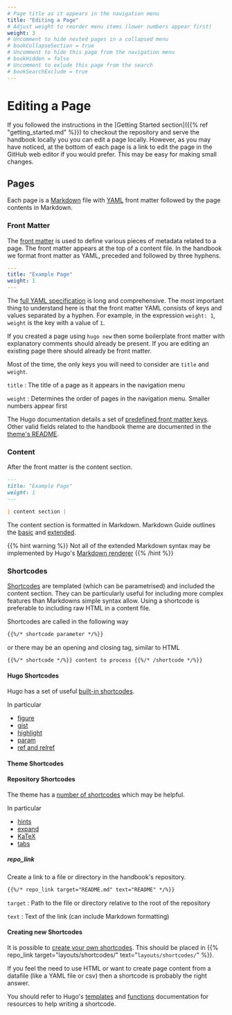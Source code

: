 ```yaml
---
# Page title as it appears in the navigation menu
title: "Editing a Page"
# Adjust weight to reorder menu items (lower numbers appear first)
weight: 3
# Uncomment to hide nested pages in a collapsed menu
# bookCollapseSection = true
# Uncomment to hide this page from the navigation menu
# bookHidden = false
# Uncomment to exlude this page from the search
# bookSearchExclude = true
---
```


# Editing a Page

If you followed the instructions in the [Getting Started section]({{% ref
"getting_started.md" %}}) to checkout the repository and serve the handbook
locally you you can edit a page locally. However, as you may have noticed, at
the bottom of each page is a link to edit the page in the GitHub web editor if
you would prefer. This may be easy for making small changes.

## Pages

Each page is a [Markdown](https://www.markdownguide.org/) file with
[YAML](https://yaml.org/) front matter followed by the page contents in
Markdown.

### Front Matter

The [front matter](https://gohugo.io/content-management/front-matter/) is used
to define various pieces of metadata related to a page. The front matter appears
at the top of a content file. In the handbook we format front matter as YAML,
preceded and followed by three hyphens.

```yaml
---
title: "Example Page"
weight: 1
---
```

The [full YAML specification](https://yaml.org/spec/1.2.2/) is long and
comprehensive. The most important thing to understand here is that the front
matter YAML consists of keys and values separated by a hyphen. For example, in
the expression `weight: 1`, `weight` is the key with a value of `1`.

If you created a page using `hugo new` then some boilerplate front matter with
explanatory comments should already be present. If you are editing an existing
page there should already be front matter.

Most of the time, the only keys you will need to consider are `title` and
`weight`.

`title`
: The title of a page as it appears in the navigation menu

`weight`
: Determines the order of pages in the navigation menu. Smaller numbers appear
first

The Hugo documentation details a set of [predefined front matter
keys](https://gohugo.io/content-management/front-matter/#front-matter-variables).
Other valid fields related to the handbook theme are documented in the [theme's
README](https://github.com/alex-shpak/hugo-book#page-configuration).

### Content

After the front matter is the content section.

```markdown
---
title: "Example Page"
weight: 1
---

| content section |
```

The content section is formatted in Markdown. Markdown Guide outlines the
[basic](https://www.markdownguide.org/basic-syntax/) and
[extended](https://www.markdownguide.org/extended-syntax/).

{{% hint warning %}}
Not all of the extended Markdown syntax may be implemented by Hugo's [Markdown
renderer](https://gohugo.io/getting-started/configuration-markup)
{{% /hint %}}

### Shortcodes

[Shortcodes](https://gohugo.io/content-management/shortcodes/#use-hugos-built-in-shortcodes)
are templated (which can be parametrised) and included the content section. They
can be particularly useful for including more complex features than Markdowns
simple syntax allow. Using a shortcode is preferable to including raw HTML in a
content file.

Shortcodes are called in the following way

```markdown
{{%/* shortcode parameter */%}}
```

or there may be an opening and closing tag, similar to HTML

```markdown
{{%/* shortcode */%}} content to process {{%/* /shortcode */%}}
```

#### Hugo Shortcodes

Hugo has a set of useful [built-in
shortcodes](https://gohugo.io/content-management/shortcodes/#use-hugos-built-in-shortcodes).

In particular

- [figure](https://gohugo.io/content-management/shortcodes/#use-hugos-built-in-shortcodes)
- [gist](https://gohugo.io/content-management/shortcodes/#gist)
- [highlight](https://gohugo.io/content-management/shortcodes/#highlight)
- [param](https://gohugo.io/content-management/shortcodes/#param)
- [ref and
  relref](https://gohugo.io/content-management/shortcodes/#ref-and-relref)

#### Theme Shortcodes

#### Repository Shortcodes

The theme has a [number of
shortcodes](https://github.com/alex-shpak/hugo-book#shortcodes) which may be
helpful.

In particular

- [hints](https://hugo-book-demo.netlify.app/docs/shortcodes/hints/)
- [expand](https://hugo-book-demo.netlify.app/docs/shortcodes/expand/)
- [KaTeX](https://hugo-book-demo.netlify.app/docs/shortcodes/katex/)
- [tabs](https://hugo-book-demo.netlify.app/docs/shortcodes/tabs/)

##### repo_link

Create a link to a file or directory in the handbook's repository.

```markdown
{{%/* repo_link target="README.md" text="README" */%}}
```

`target`
: Path to the file or directory relative to the root of the repository

`text`
: Text of the link (can include Markdown formatting)

#### Creating new Shortcodes

It is possible to [create your own
shortcodes](https://gohugo.io/templates/shortcode-templates/). This should be
placed in {{% repo_link target="layouts/shortcodes/"
text="`layouts/shortcodes/`" %}}.

If you feel the need to use HTML or want to create page content from a datafile
(like a YAML file or csv) then a shortcode is probably the right answer.

You should refer to Hugo's [templates](https://gohugo.io/templates/) and
[functions](https://gohugo.io/functions/) documentation for resources to help
writing a shortcode.
